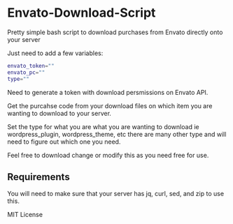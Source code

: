 # Envato-Download-Script

Pretty simple bash script to download purchases from Envato directly onto your server

Just need to add a few variables:
```bash
envato_token=""
envato_pc=""
type=""
```

Need to generate a token with download persmissions on Envato API.

Get the purcahse code from your download files on which item you are wanting to download to your server.

Set the type for what you are what you are wanting to download ie wordpress_plugin, wordpress_theme, etc there are many other type and will need to figure out which one you need.

Feel free to download change or modify this as you need free for use.

## Requirements

You will need to make sure that your server has jq, curl, sed, and zip to use this.

MIT License
